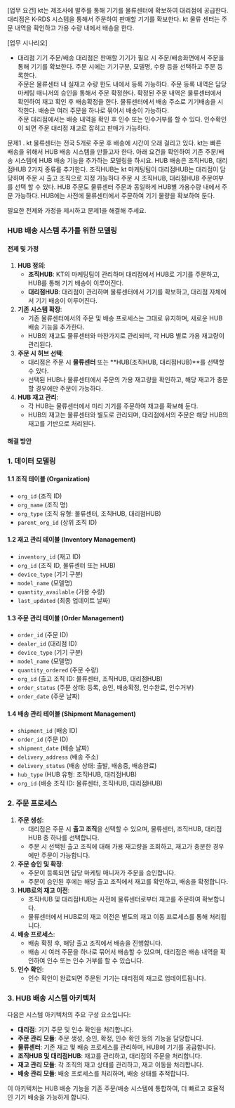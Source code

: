 [업무 요건]
kt는 제조사에 발주를 통해 기기를 물류센터에 확보하여 대리점에 공급한다. 
대리점은 K-RDS 시스템을 통해서 주문하여 판매할 기기를 확보한다. 
kt 물류 센터는 주문 내역을 확인하고 가용 수량 내에서 배송을 한다.

[업무 시나리오]
 - 대리점 기기 주문/배송
 대리점은 판매할 기기가 필요 시 주문/배송화면에서 주문을 통해 기기를 확보한다.
  주문 시에는 기기구분, 모델명, 수량 등을 선택하고 주문 등록한다.  
  주문은 물류센터 내 실재고 수량 한도 내에서 등록 가능하다.
  주문 등록 내역은 담당 마케팅 매니저의 승인을 통해서 주문 확정한다.
  확정된 주문 내역은 물류센터에서 확인하여 재고 확인 후 배송확정을 한다. 
  물류센터에서 배송 주소로 기기배송을 시작한다.
  배송은 여러 주문을 하나로 묶어서 배송이 가능하다.  
  주문 대리점에서는 배송 내역을 확인 후 인수 또는 인수거부를 할 수 있다.
  인수확인이 되면 주문 대리점 재고로 잡히고 판매가 가능하다.

문제1 . kt 물류센터는 전국 5개로 주문 후 배송에 시간이 오래 걸리고 있다. kt는 빠른 배송을 위해서 HUB 배송 시스템을 만들고자 한다. 아래 요건을 확인하여 기존 주문/배송 시스템에 HUB 배송 기능을 추가하는 모델링을 하시요. 
HUB 배송은 조직HUB, 대리점HUB 2가지 종류를 추가한다.
조직HUB는 kt 마케팅팀이 대리점HUB는 대리점이 담당하며 주문 시 출고 조직으로 지정 가능하다
주문 시 조직HUB, 대리점HUB 주문여부를 선택 할 수 있다. 
HUB 주문도 물류센터 주문과 동일하게 HUB별 가용수량 내에서 주문 가능하다. 
HUB에는 사전에 물류센터에서 주문하여 기기 물량을 확보하여 둔다.

필요한 전제와 가정을 제시하고 문제1을 해결해 주세요.

### HUB 배송 시스템 추가를 위한 모델링

#### 전제 및 가정

1. **HUB 정의**:
   - **조직HUB**: KT의 마케팅팀이 관리하며 대리점에서 HUB로 기기를 주문하고, HUB를 통해 기기 배송이 이루어진다.
   - **대리점HUB**: 대리점이 관리하며 물류센터에서 기기를 확보하고, 대리점 자체에서 기기 배송이 이루어진다.
2. **기존 시스템 확장**:
   - 기존 물류센터에서의 주문 및 배송 프로세스는 그대로 유지하며, 새로운 HUB 배송 기능을 추가한다.
   - HUB의 재고도 물류센터와 마찬가지로 관리되며, 각 HUB 별로 가용 재고량이 관리된다.
3. **주문 시 허브 선택**:
   - 대리점은 주문 시 **물류센터** 또는 **HUB(조직HUB, 대리점HUB)**를 선택할 수 있다.
   - 선택된 HUB나 물류센터에서 주문의 가용 재고량을 확인하고, 해당 재고가 충분할 경우에만 주문이 가능하다.
4. **HUB 재고 관리**:
   - 각 HUB는 물류센터에서 미리 기기를 주문하여 재고를 확보해 둔다.
   - HUB의 재고는 물류센터와 별도로 관리되며, 대리점에서의 주문은 해당 HUB의 재고를 기반으로 처리된다.

#### 해결 방안

### 1. **데이터 모델링**

#### 1.1 조직 테이블 (Organization)

- `org_id` (조직 ID)
- `org_name` (조직 명)
- `org_type` (조직 유형: 물류센터, 조직HUB, 대리점HUB)
- `parent_org_id` (상위 조직 ID)

#### 1.2 재고 관리 테이블 (Inventory Management)

- `inventory_id` (재고 ID)
- `org_id` (조직 ID, 물류센터 또는 HUB)
- `device_type` (기기 구분)
- `model_name` (모델명)
- `quantity_available` (가용 수량)
- `last_updated` (최종 업데이트 날짜)

#### 1.3 주문 관리 테이블 (Order Management)

- `order_id` (주문 ID)
- `dealer_id` (대리점 ID)
- `device_type` (기기 구분)
- `model_name` (모델명)
- `quantity_ordered` (주문 수량)
- `org_id` (출고 조직 ID: 물류센터, 조직HUB, 대리점HUB)
- `order_status` (주문 상태: 등록, 승인, 배송확정, 인수완료, 인수거부)
- `order_date` (주문 날짜)

#### 1.4 배송 관리 테이블 (Shipment Management)

- `shipment_id` (배송 ID)
- `order_id` (주문 ID)
- `shipment_date` (배송 날짜)
- `delivery_address` (배송 주소)
- `delivery_status` (배송 상태: 출발, 배송중, 배송완료)
- `hub_type` (HUB 유형: 조직HUB, 대리점HUB)
- `org_id` (배송 조직 ID: 물류센터, 조직HUB, 대리점HUB)

### 2. **주문 프로세스**

1. **주문 생성**:
   - 대리점은 주문 시 **출고 조직**을 선택할 수 있으며, 물류센터, 조직HUB, 대리점HUB 중 하나를 선택합니다.
   - 주문 시 선택된 출고 조직에 대해 가용 재고량을 조회하고, 재고가 충분한 경우에만 주문이 가능합니다.
2. **주문 승인 및 확정**:
   - 주문이 등록되면 담당 마케팅 매니저가 주문을 승인합니다.
   - 주문이 승인된 후에는 해당 출고 조직에서 재고를 확인하고, 배송을 확정합니다.
3. **HUB로의 재고 이전**:
   - 조직HUB 및 대리점HUB는 사전에 물류센터로부터 재고를 주문하여 확보합니다.
   - 물류센터에서 HUB로의 재고 이전은 별도의 재고 이동 프로세스를 통해 처리됩니다.
4. **배송 프로세스**:
   - 배송 확정 후, 해당 출고 조직에서 배송을 진행합니다.
   - 배송 시 여러 주문을 하나로 묶어서 배송할 수 있으며, 대리점은 배송 내역을 확인하여 인수 또는 인수 거부를 할 수 있습니다.
5. **인수 확인**:
   - 인수 확인이 완료되면 주문된 기기는 대리점의 재고로 업데이트됩니다.

### 3. **HUB 배송 시스템 아키텍처**

다음은 시스템 아키텍처의 주요 구성 요소입니다:

- **대리점**: 기기 주문 및 인수 확인을 처리합니다.
- **주문 관리 모듈**: 주문 생성, 승인, 확정, 인수 확인 등의 기능을 담당합니다.
- **물류센터**: 기존 재고 및 배송 프로세스를 관리하며, HUB에 기기를 공급합니다.
- **조직HUB 및 대리점HUB**: 재고를 관리하고, 대리점의 주문을 처리합니다.
- **재고 관리 모듈**: 각 조직의 재고 상태를 관리하고, 재고 이동을 처리합니다.
- **배송 관리 모듈**: 배송 프로세스를 처리하며, 배송 상태를 추적합니다.

이 아키텍처는 HUB 배송 기능을 기존 주문/배송 시스템에 통합하여, 더 빠르고 효율적인 기기 배송을 가능하게 합니다.